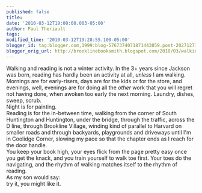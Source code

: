 ```yaml
---
published: false
title: 
date: '2010-03-12T19:00:00.003-05:00'
author: Paul Theriault
tags: 
modified_time: '2010-03-12T19:28:55.100-05:00'
blogger_id: tag:blogger.com,1999:blog-5767374071871443859.post-2027127150222256647
blogger_orig_url: http://brooklinebooksmith.blogspot.com/2010/03/walking-and-reading-is-not-winter.html
---
```


Walking and reading is not a winter activity. In the 3+ years since Jackson was born, reading has hardly been an activity at all, <em>unless</em> I am walking. Mornings are for early-risers, days are for the kids or for the store, and evenings, well, evenings are for doing all the <em>other</em> work that you will regret not having done, when awoken too early the next morning. Laundry, dishes, sweep, scrub. <br />Night is for painting. <br />Reading is for the in-between time, walking from the corner of South Huntington and Huntington, under the bridge, through the traffic, across the D line, through Brookline Village, winding kind of parallel to Harvard on smaller roads and through backyards, playgrounds and driveways until I'm in Coolidge Corner, slowing my pace so that the chapter ends as I reach for the door handle. <br />You keep your book high, your eyes flick from the page pretty easy once you get the knack, and you train yourself to walk toe first. Your toes do the navigating, and the rhythm of walking matches itself to the rhythm of reading. <br />As my son would say: <br />try it, you might like it.